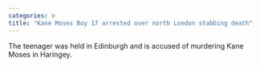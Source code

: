```yaml
---
categories: e
title: "Kane Moses Boy 17 arrested over north London stabbing death"
---
```

The teenager was held in Edinburgh and is accused of murdering Kane Moses in Haringey.